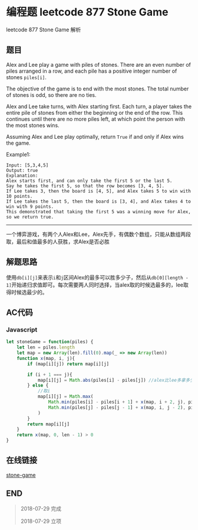 # 编程题 leetcode 877 Stone Game

leetcode 877 Stone Game 解析

## 题目

Alex and Lee play a game with piles of stones.  There are an even number of piles arranged in a row, and each pile has a positive integer number of stones `piles[i]`.

The objective of the game is to end with the most stones.  The total number of stones is odd, so there are no ties.

Alex and Lee take turns, with Alex starting first.  Each turn, a player takes the entire pile of stones from either the beginning or the end of the row.  This continues until there are no more piles left, at which point the person with the most stones wins.

Assuming Alex and Lee play optimally, return `True` if and only if Alex wins the game.

Example1:
```
Input: [5,3,4,5]
Output: true
Explanation: 
Alex starts first, and can only take the first 5 or the last 5.
Say he takes the first 5, so that the row becomes [3, 4, 5].
If Lee takes 3, then the board is [4, 5], and Alex takes 5 to win with 10 points.
If Lee takes the last 5, then the board is [3, 4], and Alex takes 4 to win with 9 points.
This demonstrated that taking the first 5 was a winning move for Alex, so we return true.
```
----

一个博弈游戏，有两个人Alex和Lee，Alex先手，有偶数个数组，只能从数组两段取，最后和值最多的人获胜，求Alex是否必胜

## 解题思路

使用`db[i][j]`来表示`i`和`j`区间Alex的最多可以胜多少子，然后从`db[0][length - 1]`开始递归求值即可。每次需要两人同时选择，当alex取的时候选最多的，lee取得时候选最少的。

## AC代码

### Javascript

``` javascript
let stoneGame = function(piles) {
    let len = piles.length
    let map = new Array(len).fill(0).map(_ => new Array(len))
    function x(map, i, j){
        if (map[i][j]) return map[i][j]

        if (i + 1 === j){
            map[i][j] = Math.abs(piles[i] - piles[j]) //alex比lee多拿多少
        } else {
            //取i
            map[i][j] = Math.max(
                Math.min(piles[i] - piles[i + 1] + x(map, i + 2, j), piles[i] - piles[j] + x(map, i + 1, j - 1)),
                Math.min(piles[j] - piles[j - 1] + x(map, i, j - 2), piles[j] - piles[i] + x(map, i + 1, j - 1))
            )
        }
        return map[i][j]
    }
    return x(map, 0, len - 1) > 0
}
```
## 在线链接

[stone-game](https://leetcode.com/problems/stone-game)

## END

>   2018-07-29  完成
> 
>   2018-07-29  立项

